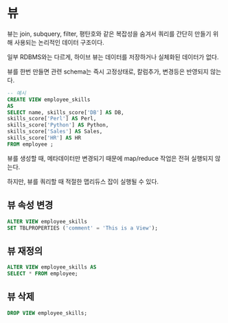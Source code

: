 # 뷰

뷰는 join, subquery, filter, 평탄호와 같은 복잡성을 숨겨서 쿼리를 간단히 만들기 위해 사용되는 논리적인 데이터 구조이다. 

일부 RDBMS와는 다르게, 하이브 뷰는 데이터를 저장하거나 실체화된 데이터가 없다.

뷰를 한번 만들면 관련 schema는 즉시 고정상태로, 칼럼추가, 변경등은 반영되지 않는다.

```SQL
-- 예시
CREATE VIEW employee_skills
AS
SELECT name, skills_score['DB'] AS DB,
skills_score['Perl'] AS Perl,
skills_score['Python'] AS Python,
skills_score['Sales'] AS Sales,
skills_score['HR'] AS HR
FROM employee ;
```

뷰를 생성할 때, 메타데이터만 변경되기 때문에 map/reduce 작업은 전혀 실행되지 않는다.

하지만, 뷰를 쿼리할 때 적절한 맵리듀스 잡이 실행될 수 있다.

## 뷰 속성 변경

```SQL
ALTER VIEW employee_skills
SET TBLPROPERTIES ('comment' = 'This is a View');
```

## 뷰 재정의

```SQL
ALTER VIEW employee_skills AS
SELECT * FROM employee;
```

## 뷰 삭제

```SQL
DROP VIEW employee_skills;
```